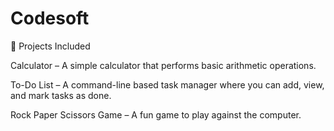 # Codesoft
📂 Projects Included

Calculator – A simple calculator that performs basic arithmetic operations.

To-Do List – A command-line based task manager where you can add, view, and mark tasks as done.

Rock Paper Scissors Game – A fun game to play against the computer.
